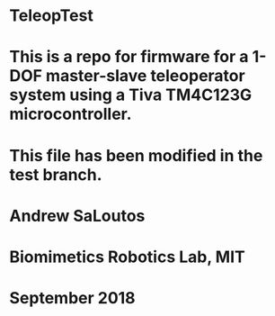 # TeleopTest

# This is a repo for firmware for a 1-DOF master-slave teleoperator system using a Tiva TM4C123G microcontroller.

# This file has been modified in the test branch.

# Andrew SaLoutos
# Biomimetics Robotics Lab, MIT
# September 2018
